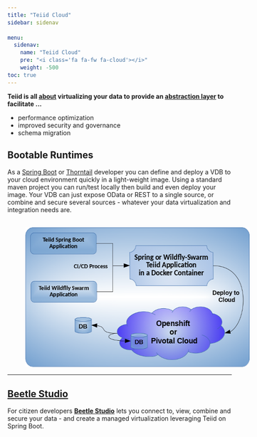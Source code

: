 ```yaml
---
title: "Teiid Cloud"
sidebar: sidenav

menu:
  sidenav:
    name: "Teiid Cloud"
    pre: "<i class='fa fa-fw fa-cloud'></i>"
    weight: -500
toc: true
---
```


**Teiid is all [about](/about) virtualizing your data to provide an [abstraction layer](/about/basics/vdbs) to facilitate ...**

 - performance optimization
 - improved security and governance
 - schema migration
 
## Bootable Runtimes
 
As a [Spring Boot](../teiid_runtimes/springboot) or [Thorntail](../teiid_runtimes/thorntail) developer you can define and deploy a VDB to your cloud environment quickly in a light-weight image.  Using a standard maven project you can run/test locally then build and even deploy your image.  Your VDB can just expose OData or REST to a single source, or combine and secure several sources - whatever your data virtualization and integration needs are.

<div>
<br>
<img  width="540" height="314" src="/images/teiid-cloud.png" frameborder="2" hspace="40" usemap="#teiidmap"></img>

<map name="teiidmap">
  <area shape="rect" coords="12,12,170,60" alt="Computer" href="../teiid_runtimes/springboot">
  <area shape="rect" coords="12,123,170,167" alt="Phone" href="../teiid_runtimes/thorntail">
</map>
</div>

---

## [Beetle Studio](/tools/beetle_studio)

For citizen developers <a href="/tools/beetle_studio" role="button"><strong>Beetle Studio</strong></a> lets you connect to, view, combine and secure your data - and create a managed virtualization leveraging Teiid on Spring Boot.
